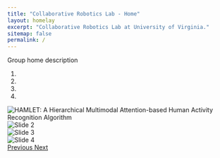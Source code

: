 ```yaml
---
title: "Collaborative Robotics Lab - Home"
layout: homelay
excerpt: "Collaborative Robotics Lab at University of Virginia."
sitemap: false
permalink: /
---
```



Group home description

<div markdown="0" id="carousel" class="carousel slide" data-ride="carousel" data-interval="5000" data-pause="hover" >
    <!-- Menu -->
    <ol class="carousel-indicators">
        <li data-target="#carousel" data-slide-to="0" class="active"></li>
        <li data-target="#carousel" data-slide-to="1"></li>
        <li data-target="#carousel" data-slide-to="2"></li>
        <li data-target="#carousel" data-slide-to="3"></li>
    </ol>
    <!-- Items -->
    <div class="carousel-inner" markdown="0">
        <div class="item active">
            <img src="{{ site.url }}{{ site.baseurl }}/images/respic/hamlet.jpeg" alt="HAMLET: A Hierarchical Multimodal Attention-based Human Activity Recognition Algorithm" />
        </div>
        <div class="item" >
            <img src="{{ site.url }}{{ site.baseurl }}/images/pubpic/hat.png" alt="Slide 2" />
        </div>
        <div class="item" >
            <img src="{{ site.url }}{{ site.baseurl }}/images/respic/hamlet.jpeg" alt="Slide 3" />
        </div>
        <div class="item" >
            <img src="{{ site.url }}{{ site.baseurl }}/images/respic/hamlet.jpeg" alt="Slide 4" />
        </div>
    </div>
  <a class="left carousel-control" href="#carousel" role="button" data-slide="prev">
    <span class="glyphicon glyphicon-chevron-left" aria-hidden="true"></span>
    <span class="sr-only">Previous</span>
  </a>
  <a class="right carousel-control" href="#carousel" role="button" data-slide="next">
    <span class="glyphicon glyphicon-chevron-right" aria-hidden="true"></span>
    <span class="sr-only">Next</span>
  </a>
</div>
